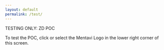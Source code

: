 ```yaml
---
layout: default
permalink: /test/
---
```


TESTING ONLY: ZD POC

To test the POC, click or select the Mentavi Logo in the lower right corner of this screen.

<div class="chat-container" style="position: relative; overflow: hidden; max-width: 100vw; width: 100%; box-sizing: border-box;">
  <div id="root"></div>
</div>

<script>
// Remove problematic Radix focus guard spans
(function removeFocusGuards() {
  function removeSpans() {
    document.querySelectorAll('span[data-radix-focus-guard]').forEach(span => {
      span.remove();
    });
  }
  
  // Run immediately and on DOM changes
  removeSpans();
  const observer = new MutationObserver(removeSpans);
  observer.observe(document.body, { childList: true, subtree: true });
  
  // Also run periodically
  setInterval(removeSpans, 100);
})();
</script>

<script type="module">
  import AiriaChat from "https://chat.airia.ai/api/get-chat-embed";
  AiriaChat.init({
    pipelineId: "8e803d5a-4996-4dfc-b4eb-cf79430fcaeb",
    apiKey: "ak-MjQzMzQ2Nzk1OXwxNzU2Njc4MTE5ODI4fHRpLVRXVnVkR0YyYVNCSVpXRnNkR2d0VDNCbGJpQlNaV2RwYzNSeVlYUnBiMjR0VUhKdlptVnpjMmx2Ym1Gc3wxfDEwMDM4NDI4NSAg",
    apiUrl: "https://embed-api.airia.ai",
    greeting: "Hi there. Welcome to the TESTING ONLY Mentavi Health support bot. How can I assist you today?",
    imagePath: "/images/logo-header.png",
    imageSize: "small",
    imageBgColor: "#FFFFFF"
  });
</script>

